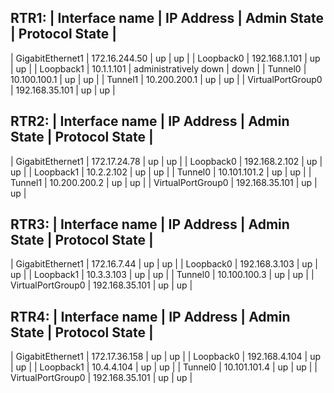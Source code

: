 RTR1:
| Interface name | IP Address | Admin State | Protocol State |
---
| GigabitEthernet1 | 172.16.244.50 | up | up |
| Loopback0 | 192.168.1.101 | up | up |
| Loopback1 | 10.1.1.101 | administratively down | down |
| Tunnel0 | 10.100.100.1 | up | up |
| Tunnel1 | 10.200.200.1 | up | up |
| VirtualPortGroup0 | 192.168.35.101 | up | up |

    



RTR2:
| Interface name | IP Address | Admin State | Protocol State |
---
| GigabitEthernet1 | 172.17.24.78 | up | up |
| Loopback0 | 192.168.2.102 | up | up |
| Loopback1 | 10.2.2.102 | up | up |
| Tunnel0 | 10.101.101.2 | up | up |
| Tunnel1 | 10.200.200.2 | up | up |
| VirtualPortGroup0 | 192.168.35.101 | up | up |

    



RTR3:
| Interface name | IP Address | Admin State | Protocol State |
---
| GigabitEthernet1 | 172.16.7.44 | up | up |
| Loopback0 | 192.168.3.103 | up | up |
| Loopback1 | 10.3.3.103 | up | up |
| Tunnel0 | 10.100.100.3 | up | up |
| VirtualPortGroup0 | 192.168.35.101 | up | up |

    



RTR4:
| Interface name | IP Address | Admin State | Protocol State |
---
| GigabitEthernet1 | 172.17.36.158 | up | up |
| Loopback0 | 192.168.4.104 | up | up |
| Loopback1 | 10.4.4.104 | up | up |
| Tunnel0 | 10.101.101.4 | up | up |
| VirtualPortGroup0 | 192.168.35.101 | up | up |
